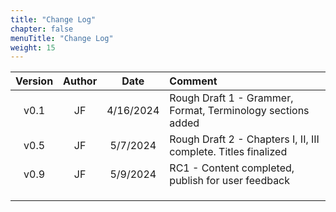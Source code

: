 ```yaml
---
title: "Change Log"
chapter: false
menuTitle: "Change Log"
weight: 15
---
```


| Version | Author | Date | Comment |
|:-------:|:-----------:|:----:|:--------|
|v0.1| JF | 4/16/2024 | Rough Draft 1 - Grammer, Format, Terminology sections added |
|v0.5| JF | 5/7/2024  | Rough Draft 2 - Chapters I, II, III complete. Titles finalized |
|v0.9| JF | 5/9/2024  | RC1 - Content completed, publish for user feedback |
|||||
|||||
||||| 
